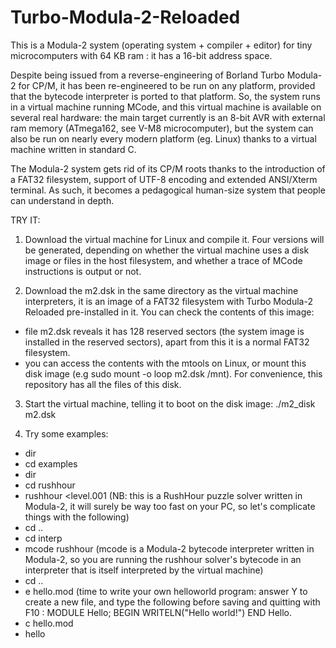# Turbo-Modula-2-Reloaded

This is a Modula-2 system (operating system + compiler + editor) for tiny microcomputers with 64 KB ram : it has a 16-bit address space.

Despite being issued from a reverse-engineering of Borland Turbo Modula-2 for CP/M, it has been re-engineered to be run on any platform, provided that the bytecode interpreter is ported to that platform. So, the system runs in a virtual machine running MCode, and this virtual machine is available on several real hardware: the main target currently is an 8-bit AVR with external ram memory (ATmega162, see V-M8 microcomputer), but the system can also be run on nearly every modern platform (eg. Linux) thanks to a virtual machine written in standard C.

The Modula-2 system gets rid of its CP/M roots thanks to the introduction of a FAT32 filesystem, support of UTF-8 encoding and extended ANSI/Xterm terminal. As such, it becomes a pedagogical human-size system that people can understand in depth.

TRY IT:

1. Download the virtual machine for Linux and compile it. Four versions will be generated, depending on whether the virtual machine uses a disk image or files in the host filesystem, and whether a trace of MCode instructions is output or not.

2. Download the m2.dsk in the same directory as the virtual machine interpreters, it is an image of a FAT32 filesystem with Turbo Modula-2 Reloaded pre-installed in it. You can check the contents of this image:

- file m2.dsk reveals it has 128 reserved sectors (the system image is installed in the reserved sectors), apart from this it is a normal FAT32 filesystem.
- you can access the contents with the mtools on Linux, or mount this disk image (e.g sudo mount -o loop m2.dsk /mnt). For convenience, this repository has all the files of this disk.

3. Start the virtual machine, telling it to boot on the disk image:
./m2_disk m2.dsk

4. Try some examples:
- dir
- cd examples
- dir
- cd rushhour
- rushhour <level.001  (NB: this is a RushHour puzzle solver written in Modula-2, it will surely be way too fast on your PC, so let's complicate things with the following)
- cd ..
- cd interp
- mcode rushhour (mcode is a Modula-2 bytecode interpreter written in Modula-2, so you are running the rushhour solver's bytecode in an interpreter that is itself interpreted by the virtual machine)
- cd ..
- e hello.mod (time to write your own helloworld program: answer Y to create a new file, and type the following before saving and quitting with F10 :
MODULE Hello;
BEGIN
  WRITELN("Hello world!")
END Hello.
- c hello.mod
- hello
